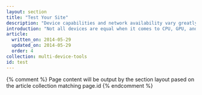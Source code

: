 ```yaml
---
layout: section
title: "Test Your Site"
description: "Device capabilities and network availability vary greatly. Your development workflow needs to think in terms of finite resources. Use the Web Starter Kit to build an experience that works great across devices."
introduction: "Not all devices are equal when it comes to CPU, GPU, and battery life. Often mobile devices are underpowered and subject to slow or unreliable connections. Use these guides to change your development workflow to account for finite resources. The Web Starter Kit provides the scaffolding and tools that get you most of the way."
article:
  written_on: 2014-05-29
  updated_on: 2014-05-29
  order: 4
collection: multi-device-tools
id: test
---
```

{% comment %}
Page content will be output by the section layout pased on the article collection matching page.id
{% endcomment %}

